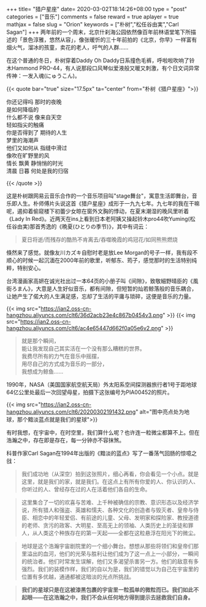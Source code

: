 +++
title= "猎户星座"
date= 2020-03-02T18:14:26+08:00
type = "post"
categories = ["音乐"]
comments = false
reward = true
aplayer = true
mathjax = false
slug = "Orion"
keywords = ["朴树","松任谷由実","Carl Sagan"]
+++
两年前的一个周末，北京什刹海公园依然像百年前林语堂笔下所描述的「景色淳雅，悠然从容」，像张暖忻的三十年前拍的《北京，你早》一样富有烟火气，溜冰的孩童，卖花的老人，吁气的人群……

在这个普通的冬日，朴树穿着Daddy Oh Daddy日系撞色毛裤，呼啦啦吹响了铃木Hammond PRO-44，有人说那段口风琴似爱液般又暖又刺激，有个日文词异常传神：一发入魂(にゅうこん)。

<!--more-->

<div
class="aplayer"
data-id="532776436"
data-server="netease"
data-type="song"
data-mutex="true"
data-mini="false"
data-loop="none">
</div>

{{< quote bar="true" size="17.5px"  ta="center" from="朴树《猎户星座》">}}

你还记得吗 那时的夜晚<br>
是如何降临的<br>
什么都不说 像来自天空<br>
轻如指尖的触痛<br>
你是否得到了 期待的人生<br>
梦里的海潮声<br>
他们又如何从 指缝中滑过<br>
像吹在旷野里的风<br>
情长 飘黄 静悄悄的时光<br>
清晨 日暮 何处是我的归宿<br>

{{< /quote >}}

这是朴树跟网易云音乐合作的一个音乐项目叫"stage舞台"，寓意生活即舞台，音乐即人生。朴师傅片头说这首《猎户星座》成形于一九九七年。九七年的我在干嘛呢，遏抑着偷窥楼下初蕾少女晾在窗外文胸的悸动，在夏末潮湿的晚风里听着《Lady In Red》。近两天在ins上看到日本老阿姨又操起铃木pro44吹Yuming(松任谷由実)那首秀逸的《晩夏(ひとりの季节)》，其中有词云：

> 夏日将逝/而残存的酷热不肯离去/吞噬晚霞的鸡冠花/如同熊熊燃烧

倏然来了感觉。就像友川カズキ自慰时老是放Lee Morgan的号子一样，我有段不顺心的时候一起沉湎在2000年前的歌里，听郁东、筠子，感觉那时的生活特别纯粹，特别安心。

台湾漫画家高妍在诚光社出过一本64页的小册子叫《间隙》，致敬細野晴臣的《風街ろまん》，大意是人生好似音乐，都有间隙，但短暂的灿若鲸落般的音乐耦合，让她产生了偌大的人生满足感，忘却了生活的平庸与琐碎，这便是音乐的力量。

{{< img src="https://ian2.oss-cn-hangzhou.aliyuncs.com/clt6/36d2acb23e4c867b0454v3.png" >}}
{{< img src="https://ian2.oss-cn-hangzhou.aliyuncs.com/clt6/ac4e65447d662f0a05e6v2.png" >}}

>就是那个瞬间，<br>
>能让我发现自己其实活在一个没有那么糟糕的世界。<br>
>我费尽所有的力气在音乐中摇摆，<br>
>用尽自己的方式成为音乐的一部分，<br>
>我想成为鲸鱼……<br>

1990年，NASA（美国国家航空航天局）外太阳系空间探测器旅行者1号于距地球64亿公里处最后一次回望母星，拍摄下这张编号为PIA00452的照片。

{{< img src="https://ian2.oss-cn-hangzhou.aliyuncs.com/clt6/20200302191432.png" alt="图中亮点处为地球，那个黯淡蓝点就是我们的星球">}}


有时我想，在宇宙中，在时空里，我们算什么呢？也许连一粒微尘都算不上。但在浩瀚之中，存在即是存在，每一分钟亦不容抹煞。

科普作家Carl Sagan在1994年出版的《黯淡的蓝点》写了一番荡气回肠的惊噫之戗：

>我们成功地（从深空）拍到这张照片，细心再看，你会看见一个小点。就是这里，就是我们的家，就是我们。在这点上有所有你爱的人、你认识的人、你听过的人、曾经存在过的人在活着他们各自的生命。

>这里集合了一切的欢喜与苦难、上千种被确信的宗教、意识形态以及经济学说，所有猎人和强盗、英雄和懦夫、各种文化的创造者与毁灭者、皇帝与侍臣、相恋中的年轻爱侣、有前途的儿童、父母、发明家和探险家、教授道德的老师、贪污的政客、大明星、至高无上的领袖、人类历史上的圣徒和罪人，从人类这个种族存在的第一天起——全都在这粒悬浮在阳光下的微尘。

>地球是这个浩瀚宇宙剧院里的一个细小舞台。想想从那些将领们和皇帝们那里溢出的血河，他们的光荣与胜利让他们成为了这一点上一小部分，一瞬间的统治者。他们时常发生误解，他们又多渴望杀害另一方。他们的敌意有多强烈。我们的装模作样，我们的自以为是，我们的错觉以为自己在宇宙里的位置有多优越，通通都被这暗淡的光点所挑战。

>**我们的星球只是在这被漆黑包裹的宇宙里一粒孤单的微粒而已。我们如此不起眼——在这浩瀚之中，我们不会从任何地方得到提示去拯救我们自身。**
